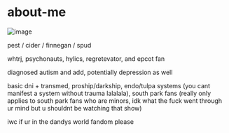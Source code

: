 # about-me
![image](https://github.com/user-attachments/assets/f4ec79ac-c48d-4663-b80c-a07482a107ee)

pest / cider / finnegan / spud

whtrj, psychonauts, hylics, regretevator, and epcot fan

diagnosed autism and add, potentially depression as well

basic dni + transmed, proship/darkship, endo/tulpa systems (you cant manifest a system without trauma lalalala), south park fans (really only applies to south park fans who are minors, idk what the fuck went through ur mind but u shouldnt be watching that show)

iwc if ur in the dandys world fandom please

